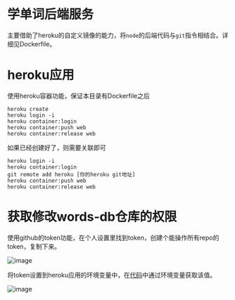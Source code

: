 # 学单词后端服务
主要借助了heroku的自定义镜像的能力，将`node`的后端代码与`git`指令相结合。详细见Dockerfile。

# heroku应用
使用heroku容器功能，保证本目录有Dockerfile之后
```
heroku create
heroku login -i
heroku container:login
heroku container:push web
heroku container:release web
```
如果已经创建好了，则需要关联即可
```
heroku login -i
heroku container:login
git remote add heroku [你的heroku git地址]
heroku container:push web
heroku container:release web
```

# 获取修改words-db仓库的权限
使用github的token功能，在个人设置里找到token，创建个能操作所有repo的token，复制下来。

![image](https://i.imgur.com/MJOAEF5.png)

将token设置到heroku应用的环境变量中，在[代码](https://github.com/sunwu51/words-heroku/blob/master/index.js#L17)中通过环境变量获取该值。

![image](https://i.imgur.com/tlz5URQ.png)
